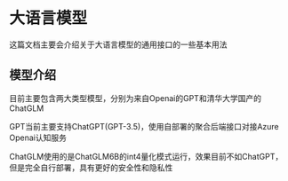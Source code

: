 # 大语言模型
这篇文档主要会介绍关于大语言模型的通用接口的一些基本用法


## 模型介绍
目前主要包含两大类型模型，分别为来自Openai的GPT和清华大学国产的ChatGLM

GPT当前主要支持ChatGPT(GPT-3.5)，使用自部署的聚合后端接口对接Azure Openai认知服务

ChatGLM使用的是ChatGLM6B的int4量化模式运行，效果目前不如ChatGPT，但是完全自行部署，具有更好的安全性和隐私性